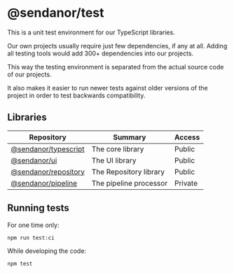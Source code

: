 # @sendanor/test

This is a unit test environment for our TypeScript libraries.

Our own projects usually require just few dependencies, if any at all. Adding all testing tools would add 300+ 
dependencies into our projects. 

This way the testing environment is separated from the actual source code of our projects. 

It also makes it easier to run newer tests against older versions of the project in order to test backwards 
compatibility.

## Libraries

| Repository                                                      | Summary                  | Access  |
| --------------------------------------------------------------- | ------------------------ | ------- |
| [@sendanor/typescript](https://github.com/sendanor/typescript)  | The core library         | Public  |
| [@sendanor/ui](https://github.com/sendanor/ui)                  | The UI library           | Public  |
| [@sendanor/repository](https://github.com/sendanor/repository)  | The Repository library   | Public  |
| [@sendanor/pipeline](https://github.com/sendanor/pipeline)      | The pipeline processor   | Private |

## Running tests

For one time only:

```
npm run test:ci
```

While developing the code:

```
npm test
```
